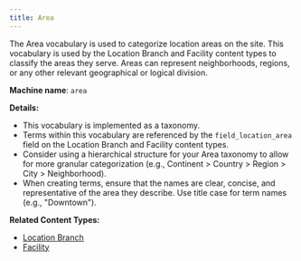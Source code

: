```yaml
---
title: Area
---
```


The Area vocabulary is used to categorize location areas on the site. This vocabulary is used by the Location Branch and Facility content types to classify the areas they serve. Areas can represent neighborhoods, regions, or any other relevant geographical or logical division.

**Machine name**: `area`

**Details:**

*   This vocabulary is implemented as a taxonomy.
*   Terms within this vocabulary are referenced by the `field_location_area` field on the Location Branch and Facility content types.
*   Consider using a hierarchical structure for your Area taxonomy to allow for more granular categorization (e.g., Continent > Country > Region > City > Neighborhood).
*   When creating terms, ensure that the names are clear, concise, and representative of the area they describe. Use title case for term names (e.g., "Downtown").

**Related Content Types:**

*   [Location Branch](/docs/content-structure/content-types/branch)
*   [Facility](/docs/content-structure/content-types/facility)
